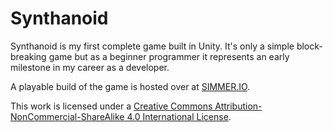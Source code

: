 # Synthanoid
Synthanoid is my first complete game built in Unity. It's only a simple block-breaking game but as a beginner programmer it represents an early milestone in my career as a developer.

A playable build of the game is hosted over at [SIMMER.IO](https://simmer.io/@danlechambre/synthanoid).

This work is licensed under a [Creative Commons Attribution-NonCommercial-ShareAlike 4.0 International License](http://creativecommons.org/licenses/by-nc-sa/4.0/).
